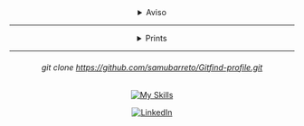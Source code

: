 <div align="center">

<details>
  <summary>
    Aviso
  </summary>

###### Gere um token de api privado [aqui](https://github.com/settings/tokens)

###### Vá para src\services\api.js e cole o TOKEN gerado na variável TOKEN, por gentileza

###### O Github limita o uso da api sem token para 60 requests por hora, com o token você fica à vontade
</details>

---

<details>
  <summary>
    Prints
  </summary>

  ![image](https://github.com/samubarreto/Gitfind-profile/assets/70921394/819b1d39-d1ea-4daf-b5de-007d4519fdc4)

  ![image](https://github.com/samubarreto/Gitfind-profile/assets/70921394/19969313-bb38-4025-9dec-4512edb30a90)

  ![image](https://github.com/samubarreto/Gitfind-profile/assets/70921394/3f074bc0-2df2-4bb4-8037-ad6fc2f66e9b)

  ![image](https://github.com/samubarreto/Gitfind-profile/assets/70921394/97ac86cd-6b11-44d8-ad6c-ae61adf00aea)
  
</details>

---

###### git clone https://github.com/samubarreto/Gitfind-profile.git

[![My Skills](https://skillicons.dev/icons?i=html,css,js,react)](https://www.linkedin.com/in/samubrreto/)
  
[![LinkedIn](https://img.shields.io/badge/linkedin-%230077B5.svg?style=for-the-badge&logo=linkedin&logoColor=white)](https://www.linkedin.com/in/samubrreto/)

</div>
